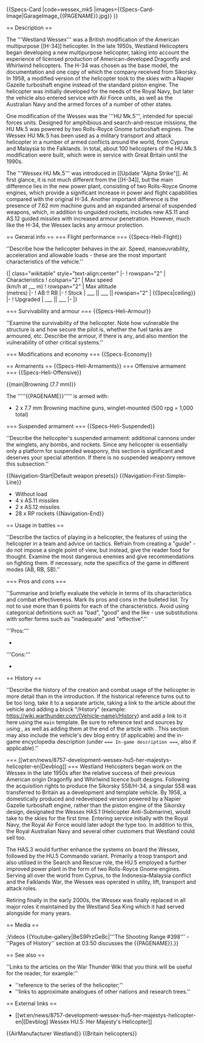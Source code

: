 {{Specs-Card
|code=wessex_mk5
|images={{Specs-Card-Image|GarageImage_{{PAGENAME}}.jpg}}
}}

== Description ==
<!-- ''In the description, the first part should be about the history of and the creation and combat usage of the helicopter, as well as its key features. In the second part, tell the reader about the helicopter in the game. Insert a screenshot of the vehicle, so that if the novice player does not remember the vehicle by name, he will immediately understand what kind of vehicle the article is talking about.'' -->
The '''Westland Wessex''' was a British modification of the American multipurpose [[H-34]] helicopter. In the late 1950s, Westland Helicopters began developing a new multipurpose helicopter, taking into account the experience of licensed production of American-developed Dragonfly and Whirlwind helicopters. The H-34 was chosen as the base model, the documentation and one copy of which the company received from Sikorsky. In 1958, a modified version of the helicopter took to the skies with a Napier Gazelle turboshaft engine instead of the standard piston engine. The helicopter was initially developed for the needs of the Royal Navy, but later the vehicle also entered service with Air Force units, as well as the Australian Navy and the armed forces of a number of other states.

One modification of the Wessex was the '''HU Mk.5''', intended for special forces units. Designed for amphibious and search-and-rescue missions, the HU Mk.5 was powered by two Rolls-Royce Gnome turboshaft engines. The Wessex HU Mk.5 has been used as a military transport and attack helicopter in a number of armed conflicts around the world, from Cyprus and Malaysia to the Falklands. In total, about 100 helicopters of the HU Mk.5 modification were built, which were in service with Great Britain until the 1990s.

The '''Wessex HU Mk.5''' was introduced in [[Update "Alpha Strike"]]. At first glance, it is not much different from the [[H-34]], but the main difference lies in the new power plant, consisting of two Rolls-Royce Gnome engines, which provide a significant increase in power and flight capabilities compared with the original H-34. Another important difference is the presence of 7.62 mm machine guns and an expanded arsenal of suspended weapons, which, in addition to unguided rockets, includes new AS.11 and AS.12 guided missiles with increased armour penetration. However, much like the H-34, the Wessex lacks any armour protection.

== General info ==
=== Flight performance ===
{{Specs-Heli-Flight}}
<!-- ''Describe how the helicopter behaves in the air. Speed, manoeuvrability, acceleration and allowable loads - these are the most important characteristics of the vehicle.'' -->
''Describe how the helicopter behaves in the air. Speed, manoeuvrability, acceleration and allowable loads - these are the most important characteristics of the vehicle.''

{| class="wikitable" style="text-align:center"
|-
! rowspan="2" | Characteristics
! colspan="2" | Max speed<br>(km/h at _,___ m)
! rowspan="2" | Max altitude<br>(metres)
|-
! AB !! RB
|-
! Stock
| ___ || ___ || rowspan="2" | {{Specs|ceiling}}
|-
! Upgraded
| ___ || ___
|-
|}

=== Survivability and armour ===
{{Specs-Heli-Armour}}
<!-- ''Examine the survivability of the helicopter. Note how vulnerable the structure is and how secure the pilot is, whether the fuel tanks are armoured, etc. Describe the armour, if there is any, and also mention the vulnerability of other critical systems.'' -->
''Examine the survivability of the helicopter. Note how vulnerable the structure is and how secure the pilot is, whether the fuel tanks are armoured, etc. Describe the armour, if there is any, and also mention the vulnerability of other critical systems.''

=== Modifications and economy ===
{{Specs-Economy}}

== Armaments ==
{{Specs-Heli-Armaments}}
=== Offensive armament ===
{{Specs-Heli-Offensive}}
<!-- ''Describe the offensive armament of the helicopter, if any. Describe how effective the cannons and machine guns are in battle, also what ammunition belts or drums are better to use. If there is no offensive weaponry, delete this subsection.'' -->
{{main|Browning (7.7 mm)}}

The '''''{{PAGENAME}}''''' is armed with:

* 2 x 7.7 mm Browning machine guns, winglet-mounted (500 rpg = 1,000 total)

=== Suspended armament ===
{{Specs-Heli-Suspended}}
<!-- ''Describe the helicopter's suspended armament: additional cannons under the winglets, any bombs, and rockets. Since any helicopter is essentially only a platform for suspended weaponry, this section is significant and deserves your special attention. If there is no suspended weaponry remove this subsection.'' -->
''Describe the helicopter's suspended armament: additional cannons under the winglets, any bombs, and rockets. Since any helicopter is essentially only a platform for suspended weaponry, this section is significant and deserves your special attention. If there is no suspended weaponry remove this subsection.''

{{Navigation-Start|Default weapon presets}}
{{Navigation-First-Simple-Line}}

* Without load
* 4 x AS.11 missiles
* 2 x AS.12 missiles
* 28 x RP rockets
{{Navigation-End}}

== Usage in battles ==
<!-- ''Describe the tactics of playing in a helicopter, the features of using the helicopter in a team and advice on tactics. Refrain from creating a "guide" - do not impose a single point of view, but instead, give the reader food for thought. Examine the most dangerous enemies and give recommendations on fighting them. If necessary, note the specifics of the game in different modes (AB, RB, SB).'' -->
''Describe the tactics of playing in a helicopter, the features of using the helicopter in a team and advice on tactics. Refrain from creating a "guide" - do not impose a single point of view, but instead, give the reader food for thought. Examine the most dangerous enemies and give recommendations on fighting them. If necessary, note the specifics of the game in different modes (AB, RB, SB).''

=== Pros and cons ===
<!-- ''Summarise and briefly evaluate the vehicle in terms of its characteristics and combat effectiveness. Mark its pros and cons in the bulleted list. Try not to use more than 6 points for each of the characteristics. Avoid using categorical definitions such as "bad", "good" and the like - use substitutions with softer forms such as "inadequate" and "effective".'' -->
''Summarise and briefly evaluate the vehicle in terms of its characteristics and combat effectiveness. Mark its pros and cons in the bulleted list. Try not to use more than 6 points for each of the characteristics. Avoid using categorical definitions such as "bad", "good" and the like - use substitutions with softer forms such as "inadequate" and "effective".''

'''Pros:'''

*

'''Cons:'''

*

== History ==
<!-- ''Describe the history of the creation and combat usage of the helicopter in more detail than in the introduction. If the historical reference turns out to be too long, take it to a separate article, taking a link to the article about the vehicle and adding a block "/History" (example: <nowiki>https://wiki.warthunder.com/(Vehicle-name)/History</nowiki>) and add a link to it here using the <code>main</code> template. Be sure to reference text and sources by using <code><nowiki><ref></ref></nowiki></code>, as well as adding them at the end of the article with <code><nowiki><references /></nowiki></code>. This section may also include the vehicle's dev blog entry (if applicable) and the in-game encyclopedia description (under <code><nowiki>=== In-game description ===</nowiki></code>, also if applicable).'' -->
''Describe the history of the creation and combat usage of the helicopter in more detail than in the introduction. If the historical reference turns out to be too long, take it to a separate article, taking a link to the article about the vehicle and adding a block "/History" (example: <nowiki>https://wiki.warthunder.com/(Vehicle-name)/History</nowiki>) and add a link to it here using the <code>main</code> template. Be sure to reference text and sources by using <code><nowiki><ref></ref></nowiki></code>, as well as adding them at the end of the article with <code><nowiki><references /></nowiki></code>. This section may also include the vehicle's dev blog entry (if applicable) and the in-game encyclopedia description (under <code><nowiki>=== In-game description ===</nowiki></code>, also if applicable).''

=== [[wt:en/news/8757-development-wessex-hu5-her-majestys-helicopter-en|Devblog]] ===
Westland Helicopters began work on the Wessex in the late 1950s after the relative success of their previous American origin Dragonfly and Whirlwind licence built designs. Following the acquisition rights to produce the Sikorsky S58/H-34, a singular S58 was transferred to Britain as a development and template vehicle. By 1958, a domestically produced and redeveloped version powered by a Napier Gazelle turboshaft engine, rather than the piston engine of the Sikorsky design, designated the Wessex HAS.1 (Helicopter Anti-Submarine), would take to the skies for the first time. Entering service initially with the Royal Navy, the Royal Air Force would later adopt the type too. In addition to this, the Royal Australian Navy and several other customers that Westland could sell too.

The HAS.3 would further enhance the systems on board the Wessex, followed by the HU.5 Commando variant. Primarily a troop transport and also utilised in the Search and Rescue role, the HU.5 employed a further improved power plant in the form of two Rolls-Royce Gnome engines. Serving all over the world from Cyprus, to the Indonesia–Malaysia conflict and the Falklands War, the Wessex was operated in utility, lift, transport and attack roles.

Retiring finally in the early 2000s, the Wessex was finally replaced in all major roles it maintained by the Westland Sea King which it had served alongside for many years.

== Media ==
<!-- ''Excellent additions to the article would be video guides, screenshots from the game, and photos.'' -->
;Videos
{{Youtube-gallery|BeS9PrzGeBc|'''The Shooting Range #398''' - ''Pages of History'' section at 03:50 discusses the {{PAGENAME}}.}}

== See also ==
<!-- ''Links to the articles on the War Thunder Wiki that you think will be useful for the reader, for example:''
* ''reference to the series of the helicopter;''
* ''links to approximate analogues of other nations and research trees.'' -->
''Links to the articles on the War Thunder Wiki that you think will be useful for the reader, for example:''

* ''reference to the series of the helicopter;''
* ''links to approximate analogues of other nations and research trees.''

== External links ==
<!-- ''Paste links to sources and external resources, such as:''
* ''topic on the official game forum;''
* ''other literature.'' -->

* [[wt:en/news/8757-development-wessex-hu5-her-majestys-helicopter-en|[Devblog] Wessex HU.5: Her Majesty's Helicopter]]

{{AirManufacturer Westland}}
{{Britain helicopters}}